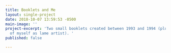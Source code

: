 ```yaml
---
title: Booklets and Me
layout: single-project
date: 2018-10-07 13:59:53 -0500
main-image: ''
project-excerpt: 'Two small booklets created between 1993 and 1994 (plus the photo
  of myself as lame artist). '
published: false

---
```

